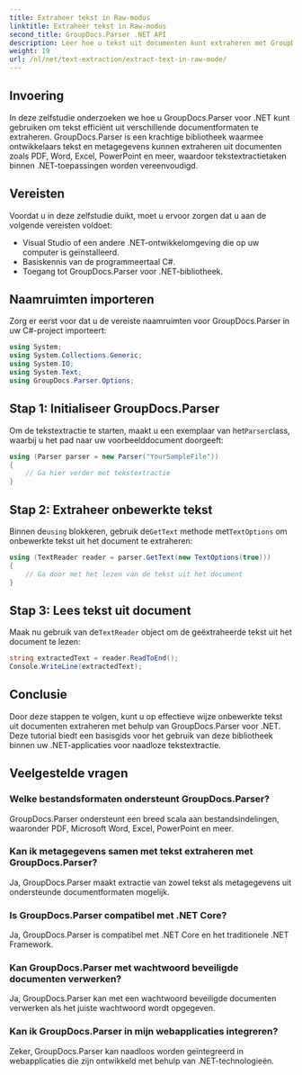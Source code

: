 ```yaml
---
title: Extraheer tekst in Raw-modus
linktitle: Extraheer tekst in Raw-modus
second_title: GroupDocs.Parser .NET API
description: Leer hoe u tekst uit documenten kunt extraheren met GroupDocs.Parser voor .NET. Eenvoudige, efficiënte en naadloze tekstextractie binnen uw .NET-applicaties.
weight: 19
url: /nl/net/text-extraction/extract-text-in-raw-mode/
---
```

## Invoering
In deze zelfstudie onderzoeken we hoe u GroupDocs.Parser voor .NET kunt gebruiken om tekst efficiënt uit verschillende documentformaten te extraheren. GroupDocs.Parser is een krachtige bibliotheek waarmee ontwikkelaars tekst en metagegevens kunnen extraheren uit documenten zoals PDF, Word, Excel, PowerPoint en meer, waardoor tekstextractietaken binnen .NET-toepassingen worden vereenvoudigd.
## Vereisten
Voordat u in deze zelfstudie duikt, moet u ervoor zorgen dat u aan de volgende vereisten voldoet:
- Visual Studio of een andere .NET-ontwikkelomgeving die op uw computer is geïnstalleerd.
- Basiskennis van de programmeertaal C#.
- Toegang tot GroupDocs.Parser voor .NET-bibliotheek.

## Naamruimten importeren
Zorg er eerst voor dat u de vereiste naamruimten voor GroupDocs.Parser in uw C#-project importeert:
```csharp
using System;
using System.Collections.Generic;
using System.IO;
using System.Text;
using GroupDocs.Parser.Options;
```
## Stap 1: Initialiseer GroupDocs.Parser
 Om de tekstextractie te starten, maakt u een exemplaar van het`Parser`class, waarbij u het pad naar uw voorbeelddocument doorgeeft:
```csharp
using (Parser parser = new Parser("YourSampleFile"))
{
    // Ga hier verder met tekstextractie
}
```
## Stap 2: Extraheer onbewerkte tekst
 Binnen de`using` blokkeren, gebruik de`GetText` methode met`TextOptions` om onbewerkte tekst uit het document te extraheren:
```csharp
using (TextReader reader = parser.GetText(new TextOptions(true)))
{
    // Ga door met het lezen van de tekst uit het document
}
```
## Stap 3: Lees tekst uit document
 Maak nu gebruik van de`TextReader` object om de geëxtraheerde tekst uit het document te lezen:
```csharp
string extractedText = reader.ReadToEnd();
Console.WriteLine(extractedText);
```

## Conclusie
Door deze stappen te volgen, kunt u op effectieve wijze onbewerkte tekst uit documenten extraheren met behulp van GroupDocs.Parser voor .NET. Deze tutorial biedt een basisgids voor het gebruik van deze bibliotheek binnen uw .NET-applicaties voor naadloze tekstextractie.

## Veelgestelde vragen
### Welke bestandsformaten ondersteunt GroupDocs.Parser?
GroupDocs.Parser ondersteunt een breed scala aan bestandsindelingen, waaronder PDF, Microsoft Word, Excel, PowerPoint en meer.
### Kan ik metagegevens samen met tekst extraheren met GroupDocs.Parser?
Ja, GroupDocs.Parser maakt extractie van zowel tekst als metagegevens uit ondersteunde documentformaten mogelijk.
### Is GroupDocs.Parser compatibel met .NET Core?
Ja, GroupDocs.Parser is compatibel met .NET Core en het traditionele .NET Framework.
### Kan GroupDocs.Parser met wachtwoord beveiligde documenten verwerken?
Ja, GroupDocs.Parser kan met een wachtwoord beveiligde documenten verwerken als het juiste wachtwoord wordt opgegeven.
### Kan ik GroupDocs.Parser in mijn webapplicaties integreren?
Zeker, GroupDocs.Parser kan naadloos worden geïntegreerd in webapplicaties die zijn ontwikkeld met behulp van .NET-technologieën.